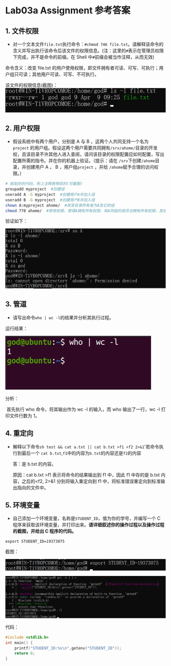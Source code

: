 # Lab03a Assignment 参考答案

## 1. 文件权限

- 对一个文本文件`file.txt`执行命令：`#chmod 746 file.txt`。请解释该命令的含义并写出执行该命令后该文件的权限信息。(注：这里的`#`表示在管理员权限下完成，并不是命令的前缀。在 Shell 中`#`前缀会被当作注释，从而无效)

命令含义：改变 file.txt 的用户使用权限，即文件拥有者可读、可写、可执行；用户组只可读；其他用户可读、可写、不可执行。

该文件的权限信息(截图)：![1](img\1.png)

## 2. 用户权限

- 假设系统中有两个用户，分别是 A 与 B ，这两个人共同支持一个名为 `project` 的用户组。假设这两个用户需要共同拥有`/srv/ahome/`目录的开发权，且该目录不许其他人进入查阅，请问该目录的权限配置应如何配置，写出配置所需的指令。并在你的机器上验证。（提示：请在 `/srv`下创建`/ahome`目录，并创建用户 A ， B ，用户组`project` ，并给 `/ahome`赋予合理的访问权限。）

```bash
# 粘贴你的代码，附上注释表明目的(可截图)
groupadd myproject  #创建组
useradd A -G myproject  #创建用户A并加入组
useradd B -G myproject  #创建用户B并加入组
chown A:myproject ahome/  #改变目录所有者为A及它的组
chmod 770 ahome/  #修改权限，使得A拥有所有权限，和A同组的成员也拥有所有权限，其他用户无任何权限。
```

验证如下：

![6](img\6.png)

## 3. 管道

- 请写出命令`who | wc -l`的结果并分析其执行过程。

运行结果：

![7](img\7.png)

分析：

​ 首先执行 who 命令，将其输出作为 wc -l 的输入，而 who 输出了一行，wc -l 打印文件行数为 1。

## 4. 重定向

- 解释以下命令`sh test && cat a.txt || cat b.txt >f1 <f2 2>&1`'若命令执行到最后一个 `cat b.txt`,`f1`中的内容为`b.txt`的内容还是`f2`的内容

  答：是 b.txt 的内容。

  原因：cat b.txt >f1 表示将命令的结果输出到 f1 中，因此 f1 中存的是 b.txt 内容，之后的<f2, 2>&1 分别将输入重定向到 f1 中，将标准错误重定向到标准输出指向的文件中。

## 5. 环境变量

- 自己添加一个环境变量，名称是`STUDENT_ID`，值为你的学号，并编写一个 C 程序来获取该环境变量，并打印出来。**请详细叙述你的操作过程以及操作过程的截图，并给出 C 程序的代码。**

```shell
export STUDENT_ID=19373075
```

截图：

![4](img\4.png)

![5](img\5.png)

代码：

```c
#include <stdlib.h>
int main() {
 	printf("STUDENT_ID:%s\n",getenv("STUDENT_ID"));
 	return 0;
}
```
